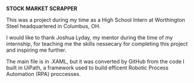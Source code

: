 **STOCK MARKET SCRAPPER**

This was a project during my time as a High School Intern at Worthington Steel headquartered in Columbus, OH.

I would like to thank Joshua Lyday, my mentor during the time of my internship, for teaching me the skills nessecary for completing this project
and inspiring me further.

The main file is in .XAML, but it was converted by GitHub from the code I built in UiPath, a framework used to build efficent Robotic Process Automation (RPA) proccesses.

